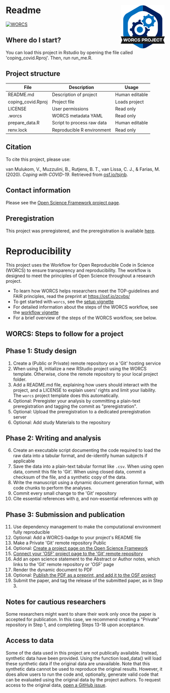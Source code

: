 # Readme <a href='https://osf.io/zcvbs/'><img src='worcs_icon.png' align="right" height="139" /></a>



[![WORCS](https://img.shields.io/badge/WORCS-limited-orange)](https://osf.io/zcvbs/)


<!-- Please add a brief introduction to explain what the project is about    -->

## Where do I start?

You can load this project in Rstudio by opening the file called 'coping_covid.Rproj'.
Then, run run_me.R.

## Project structure

<!--  You can add rows to this table, using "|" to separate columns.         -->
File           | Description                | Usage         
-------------- | -------------------------- | --------------
README.md      | Description of project     | Human editable
coping_covid.Rproj | Project file               | Loads project 
LICENSE        | User permissions           | Read only     
.worcs         | WORCS metadata YAML        | Read only     
prepare_data.R | Script to process raw data | Human editable
renv.lock      | Reproducible R environment | Read only     

<!--  You can consider adding the following to this file:                    -->
<!--  * A citation reference for your project                                -->
## Citation

To cite this project, please use:

van Mulukom, V., Muzzulini, B., Rutjens, B. T., van Lissa, C. J., & Farias, M. (2020). *Coping with COVID-19*. Retrieved from [osf.io/tsjnb](https://osf.io/tsjnb).

<!--  * Contact information for questions/comments                           -->
## Contact information

Please see the [Open Science Framework project page](https://osf.io/tsjnb).
<!--  * How people can offer to contribute to the project                    -->
<!--  * A contributor code of conduct, https://www.contributor-covenant.org/ -->

## Preregistration

This project was preregistered, and the preregistration is available [here](https://osf.io/7bcmk).

# Reproducibility

This project uses the Workflow for Open Reproducible Code in Science (WORCS) to
ensure transparency and reproducibility. The workflow is designed to meet the
principles of Open Science throughout a research project. 

* To learn how WORCS helps researchers meet the TOP-guidelines and FAIR principles, read the preprint at https://osf.io/zcvbs/
* To get started with `worcs`, see the [setup vignette](https://cjvanlissa.github.io/worcs/articles/setup.html)
* For detailed information about the steps of the WORCS workflow, see the [workflow vignette](https://cjvanlissa.github.io/worcs/articles/workflow.html)
* For a brief overview of the steps of the WORCS workflow, see below.

## WORCS: Steps to follow for a project

## Phase 1: Study design

1. Create a (Public or Private) remote repository on a 'Git' hosting service
2. When using R, initialize a new RStudio project using the WORCS template. Otherwise, clone the remote repository to your local project folder.
3. Add a README.md file, explaining how users should interact with the project, and a LICENSE to explain users' rights and limit your liability. The `worcs` project template does this automatically.
3. Optional: Preregister your analysis by committing a plain-text preregistration and tagging the commit as "preregistration".
4. Optional: Upload the preregistration to a dedicated preregistration server
5. Optional: Add study Materials to the repository

## Phase 2: Writing and analysis

6. Create an executable script documenting the code required to load the raw data into a tabular format, and de-identify human subjects if applicable
7. Save the data into a plain-text tabular format like `.csv`. When using open data, commit this file to 'Git'. When using closed data, commit a checksum of the file, and a synthetic copy of the data.
8. Write the manuscript using a dynamic document generation format, with code chunks to perform the analyses.
9. Commit every small change to the 'Git' repository
10. Cite essential references with `@`, and non-essential references with `@@`

## Phase 3: Submission and publication

11. Use dependency management to make the computational environment fully reproducible
12. Optional: Add a WORCS-badge to your project's README file
13. Make a Private 'Git' remote repository Public
14. Optional: [Create a project page on the Open Science Framework](https://help.osf.io/hc/en-us/articles/360019737594-Create-a-Project)
15. [Connect your 'OSF' project page to the 'Git' remote repository](https://help.osf.io/hc/en-us/articles/360019929813-Connect-GitHub-to-a-Project)
16. Add an open science statement to the Abstract or Author notes, which links to the 'Git' remote repository or 'OSF' page
17. Render the dynamic document to PDF
18. Optional: [Publish the PDF as a preprint, and add it to the OSF project](https://help.osf.io/hc/en-us/articles/360019930533-Upload-a-Preprint)
19. Submit the paper, and tag the release of the submitted paper, as in Step 3.

## Notes for cautious researchers

Some researchers might want to share their work only once the paper is accepted for publication. In this case, we recommend creating a "Private" repository in Step 1, and completing Steps 13-18 upon acceptance.


## Access to data

Some of the data used in this project are not publically available. Instead, synthetic data have been provided. Using the function load_data() will load these synthetic data if the original data are unavailable. Note that this synthetic data cannot be used to reproduce the original results. However, it does allow users to run the code and, optionally, generate valid code that can be evaluated using the original data by the project authors. To request access to the original data, [open a GitHub issue](https://docs.github.com/en/free-pro-team@latest/github/managing-your-work-on-github/creating-an-issue).

<!--For worcs users: Clarify here how users should contact you to gain access to the data, or to submit syntax for evaluation on the original data.-->